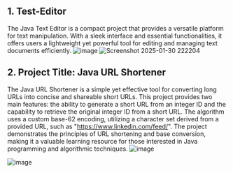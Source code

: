 ## 1. Test-Editor
The Java Text Editor is a compact project that provides a versatile platform for text manipulation. With a sleek interface and essential functionalities, it offers users a lightweight yet powerful tool for editing and managing text documents efficiently.
![image](https://github.com/Meenu00615/Test-Editor/assets/149779716/9b6eb056-aa14-42dd-b106-099a3f592cc7)
![Screenshot 2025-01-30 222204](https://github.com/user-attachments/assets/7a6961e4-80ce-49d0-b96a-34b9aad8c63f)



## 2. Project Title: Java URL Shortener
The Java URL Shortener is a simple yet effective tool for converting long URLs into concise and shareable short URLs. This project provides two main features: the ability to generate a short URL from an integer ID and the capability to retrieve the original integer ID from a short URL. The algorithm uses a custom base-62 encoding, utilizing a character set derived from a provided URL, such as "https://www.linkedin.com/feed/". The project demonstrates the principles of URL shortening and base conversion, making it a valuable learning resource for those interested in Java programming and algorithmic techniques.
![image](https://github.com/Meenu00615/Test-Editor/assets/149779716/6286c071-11c1-4af0-96ac-b6de4d6cc24e)

![image](https://github.com/Meenu00615/Test-Editor/assets/149779716/1d853100-2733-49b9-b2b4-dd7a2cd00f6c)

